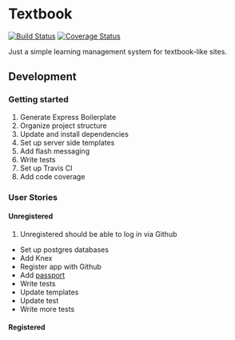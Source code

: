 # Textbook

[![Build Status](https://travis-ci.org/mjhea0/textbook.svg?branch=master)](https://travis-ci.org/mjhea0/textbook)
[![Coverage Status](https://coveralls.io/repos/github/mjhea0/textbook/badge.svg?branch=master)](https://coveralls.io/github/mjhea0/textbook?branch=master)


Just a simple learning management system for textbook-like sites.

## Development

### Getting started

1. Generate Express Boilerplate
1. Organize project structure
1. Update and install dependencies
1. Set up server side templates
1. Add flash messaging
1. Write tests
1. Set up Travis CI
1. Add code coverage

### User Stories

#### Unregistered

1. Unregistered should be able to log in via Github
  - Set up postgres databases
  - Add Knex
  - Register app with Github
  - Add [passport](https://github.com/jaredhanson/passport-github)
  - Write tests
  - Update templates
  - Update test
  - Write more tests

#### Registered
